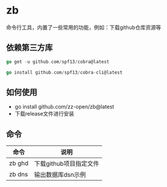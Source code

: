 # zb
命令行工具，内置了一些常用的功能，例如：下载github仓库资源等

## 依赖第三方库
```go
go get -u github.com/spf13/cobra@latest

go install github.com/spf13/cobra-cli@latest
```

## 如何使用
- go install github.com/zz-open/zb@latest
- 下载release文件进行安装

## 命令
| 命令 | 说明 |
| --- | --- |
| zb ghd | 下载github项目指定文件 |
| zb dns | 输出数据库dsn示例  |